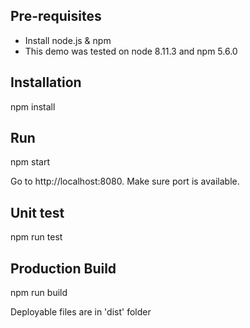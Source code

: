 ## Pre-requisites 

* Install node.js & npm
* This demo was tested on node 8.11.3 and npm 5.6.0

## Installation

npm install

## Run

npm start

Go to http://localhost:8080. Make sure port is available.

## Unit test

npm run test

## Production Build

npm run build

Deployable files are in 'dist' folder
